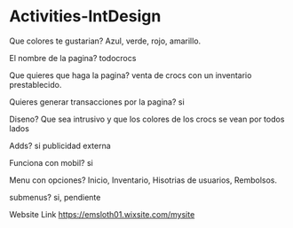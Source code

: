 # Activities-IntDesign

Que colores te gustarian?
Azul, verde, rojo, amarillo.

El nombre de la pagina?
todocrocs 

Que quieres que haga la pagina?
venta de crocs con un inventario prestablecido.

Quieres generar transacciones por la pagina?
si 

Diseno?
Que sea intrusivo y que los colores de los crocs se vean por todos lados 

Adds?
si publicidad externa

Funciona con mobil?
si 

Menu con opciones?
Inicio, Inventario, Hisotrias de usuarios, Rembolsos.

submenus?
si, pendiente 

Website Link
https://emsloth01.wixsite.com/mysite

